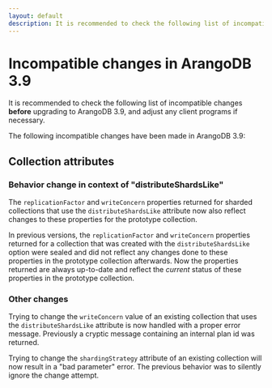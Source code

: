 ```yaml
---
layout: default
description: It is recommended to check the following list of incompatible changes before upgrading to ArangoDB 3.9
---
```

Incompatible changes in ArangoDB 3.9
====================================

It is recommended to check the following list of incompatible changes **before**
upgrading to ArangoDB 3.9, and adjust any client programs if necessary.

The following incompatible changes have been made in ArangoDB 3.9:

Collection attributes
---------------------

### Behavior change in context of "distributeShardsLike"

The `replicationFactor` and `writeConcern` properties returned for sharded
collections that use the `distributeShardsLike` attribute now also reflect
changes to these properties for the prototype collection.

In previous versions, the `replicationFactor` and `writeConcern` properties
returned for a collection that was created with the `distributeShardsLike`
option were sealed and did not reflect any changes done to these properties
in the prototype collection afterwards.
Now the properties returned are always up-to-date and reflect the _current_
status of these properties in the prototype collection.

### Other changes

Trying to change the `writeConcern` value of an existing collection that uses
the `distributeShardsLike` attribute is now handled with a proper error message.
Previously a cryptic message containing an internal plan id was returned.

Trying to change the `shardingStrategy` attribute of an existing collection
will now result in a "bad parameter" error. The previous behavior was to silently
ignore the change attempt.

